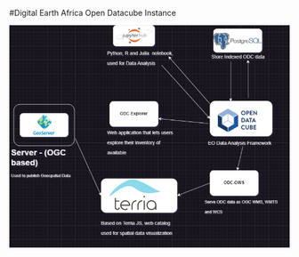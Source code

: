 #Digital Earth Africa Open Datacube Instance

![DESA-ODC basic architecture](assests/ODC.drawio.png)